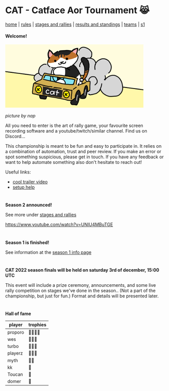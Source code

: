 # CAT - Catface Aor Tournament 😹

[home](index.md) | [rules](rules.md) | [stages and rallies](stages.md) | [results and standings](results.md) | [teams](teams.md) | [s1](s1/s1_index.md)

#### Welcome!

<img src="https://raw.githubusercontent.com/xlsrln/cat/main/images/catface_banner.png" alt="drawing" style="height:200px"/>

_picture by nap_

All you need to enter is the art of rally game, your favourite screen recording software and a youtube/twitch/similar channel. Find us on Discord...

This championship is meant to be fun and easy to participate in. It relies on a combination of automation, trust and peer review. If you make an error or spot something suspicious, please get in touch. If you have any feedback or want to help automate something also don't hesitate to reach out!

Useful links:

- [cool trailer video](https://www.youtube.com/watch?v=sI15aMLKqyU)
- [setup help](setup.md)

#

**Season 2 announced!**

See more under [stages and rallies](stages.md)

https://www.youtube.com/watch?v=UNIU4MBuTGE


#

**Season 1 is finished!**

See information at the [season 1 info page](s1/s1_index.md)

#

**CAT 2022 season finals will be held on saturday 3rd of december, 15:00 UTC**

This event will include a prize ceremony, announcements, and some live rally competition on stages we've done in the season.. (Not a part of the championship, but just for fun.) Format and details will be presented later.

#

**Hall of fame**

| player                                                | trophies |
| --------------------------------------------------- |  ------- |
| proporo | 🥇🥇🥇🥇 |
| wes | 🥇🥈🥉 |
| turbo | 🥇🥈🥉 |
| playerz | 🥈🥈🥈 |
| myth | 🥈🥉 |
| kk | 🥉 |
| Toucan | 🥉 |
| domer | 🥉 |


